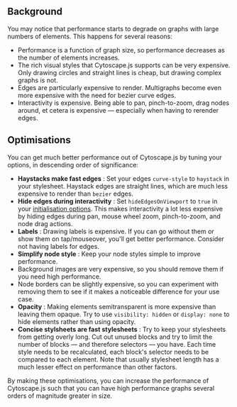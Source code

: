## Background

You may notice that performance starts to degrade on graphs with large numbers of elements.  This happens for several reasons:

* Performance is a function of graph size, so performance decreases as the number of elements increases.
* The rich visual styles that Cytoscape.js supports can be very expensive.  Only drawing circles and straight lines is cheap, but drawing complex graphs is not.
* Edges are particularly expensive to render.  Multigraphs become even more expensive with the need for bezier curve edges.
* Interactivity is expensive.  Being able to pan, pinch-to-zoom, drag nodes around, et cetera is expensive &mdash; especially when having to rerender edges.


## Optimisations

You can get much better performance out of Cytoscape.js by tuning your options, in descending order of significance:

* **Haystacks make fast edges** : Set your edges `curve-style` to `haystack` in your stylesheet.  Haystack edges are straight lines, which are much less expensive to render than `bezier` edges.
* **Hide edges during interactivity** : Set `hideEdgesOnViewport` to `true` in your [initialisation options](#core/initialisation).  This makes interactivity a lot less expensive by hiding edges during pan, mouse wheel zoom, pinch-to-zoom, and node drag actions.
* **Labels** : Drawing labels is expensive.  If you can go without them or show them on tap/mouseover, you'll get better performance.  Consider not having labels for edges.
* **Simplify node style** : Keep your node styles simple to improve performance.  
 * Background images are very expensive, so you should remove them if you need high performance.
 * Node borders can be slightly expensive, so you can experiment with removing them to see if it makes a noticeable difference for your use case.
* **Opacity** : Making elements semitransparent is more expensive than leaving them opaque.  Try to use `visibility: hidden` or `display: none` to hide elements rather than using opacity.
* **Concise stylsheets are fast stylesheets** : Try to keep your stylesheets from getting overly long.  Cut out unused blocks and try to limit the number of blocks &mdash; and therefore selectors &mdash; you have.  Each time style needs to be recalculated, each block's selector needs to be compared to each element.  Note that usually stylesheet length has a much lesser effect on performance than other factors.

By making these optimisations, you can increase the performance of Cytoscape.js such that you can have high performance graphs several orders of magnitude greater in size.